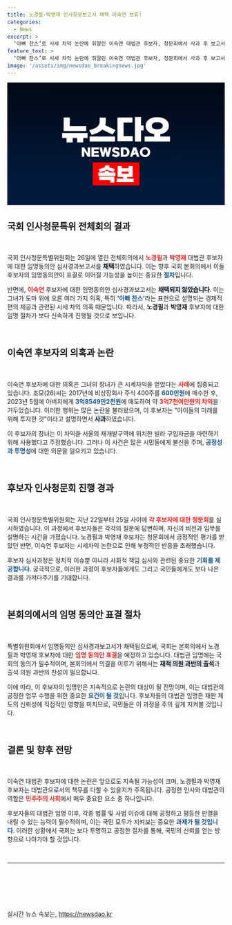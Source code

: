 ```yaml
---
title: 노경필·박영재 인사청문보고서 채택 이숙연 보류!
categories:
  - News
excerpt: >
  ‘아빠 찬스’로 시세 차익 논란에 휘말린 이숙연 대법관 후보자, 청문회에서 사과 후 보고서 채택 보류! 노경필·박영재 후보자는 통과, 본회의 표결 대기 중!
feature_text: >
  ‘아빠 찬스’로 시세 차익 논란에 휘말린 이숙연 대법관 후보자, 청문회에서 사과 후 보고서 채택 보류! 노경필·박영재 후보자는 통과, 본회의 표결 대기 중!
image: '/assets/img/newsdao_breakingnews.jpg'
---
```


<p><img src="/assets/img/newsdao_breakingnews.jpg" alt="implanttips 속보" /></p>

<h2 data-ke-size="size26">국회 인사청문특위 전체회의 결과</h2>

<p data-ke-size="size16">&nbsp;</p>

<p>국회 인사청문특별위원회는 26일에 열린 전체회의에서 <b><span style="color: #ee2323;">노경필</span></b>과 <b><span style="color: #ee2323;">박영재</span></b> 대법관 후보자에 대한 임명동의안 심사경과보고서를 <b><span style="background-color: #21538527;">채택</span></b>하였습니다. 이는 향후 국회 본회의에서 이들 후보자의 임명동의안이 표결로 이어질 가능성을 높이는 중요한 <b><span style="color: #1a5490;">절차</span></b>입니다. </p>

<p>반면에, <b><span style="color: #ee2323;">이숙연</span></b> 후보자에 대한 임명동의안 심사경과보고서는 <b><span style="background-color: #21538527;">채택되지 않았습니다</span></b>. 이는 그녀가 도마 위에 오른 여러 가지 의혹, 특히 <b><span style="color: #1a5490;">'아빠 찬스'</span></b>라는 표현으로 설명되는 경제적 편의 제공과 관련된 시세 차익 의혹 때문입니다. 따라서, <b>노경필</b>과 <b>박영재</b> 후보자에 대한 임명 절차가 보다 신속하게 진행될 것으로 보입니다.</p>

<p data-ke-size="size16">&nbsp;</p>

<h2 data-ke-size="size26">이숙연 후보자의 의혹과 논란</h2>

<p data-ke-size="size16">&nbsp;</p>

<p>이숙연 후보자에 대한 의혹은 그녀의 장녀가 큰 시세차익을 얻었다는 <b><span style="color: #ee2323;">사례</span></b>에 집중되고 있습니다. 조모(26)씨는 2017년에 비상장회사 주식 400주를 <b><span style="color: #1a5490;">600만원</span></b>에 매수한 후, 2023년 5월에 아버지에게 <b><span style="color: #1a5490;">3억8549만2천원</span></b>에 매도하여 약 <b><span style="color: #ee2323;">3억7천여만원의 차익</span></b>을 거두었습니다. 이러한 행위는 많은 논란을 불러왔으며, 이 후보자는 "아이들의 미래를 위해 투자한 것"이라고 설명하면서 <b><span style="background-color: #21538527;">사과</span></b>하였습니다. </p>

<p>이 후보자의 장녀는 이 차익을 서울의 재개발구역에 위치한 빌라 구입자금을 마련하기 위해 사용했다고 주장했습니다. 그러나 이 사건은 많은 시민들에게 불신을 주며, <b><span style="color: #1a5490;">공정성과 투명성</span></b>에 대한 의문을 일으키고 있습니다.</p>

<p data-ke-size="size16">&nbsp;</p>

<h2 data-ke-size="size26">후보자 인사청문회 진행 경과</h2>

<p data-ke-size="size16">&nbsp;</p>

<p>국회 인사청문특별위원회는 지난 22일부터 25일 사이에 <b><span style="color: #ee2323;">각 후보자에 대한 청문회</span></b>를 실시하였습니다. 이 과정에서 후보자들은 각각의 질문에 답변하며, 자신의 비전과 임무를 설명하는 시간을 가졌습니다. 노경필과 박영재 후보자는 청문회에서 긍정적인 평가를 받았던 반면, 이숙연 후보자는 시세차익 논란으로 인해 부정적인 반응을 초래했습니다.</p>

<p>후보자 심사과정은 정치적 이슈뿐 아니라 사회적 책임 심사와 관련된 중요한 <b><span style="color: #1a5490;">기회를 제공합니다</span></b>. 궁극적으로, 이러한 과정이 후보자들에게도 그리고 국민들에게도 보다 나은 결과를 가져다주기를 기대합니다. </p>

<p data-ke-size="size16">&nbsp;</p>

<h2 data-ke-size="size26">본회의에서의 임명 동의안 표결 절차</h2>

<p data-ke-size="size16">&nbsp;</p>

<p>특별위원회에서 임명동의안 심사경과보고서가 채택됨으로써, 국회는 본회의에서 노경필과 박영재 후보자에 대한 <b><span style="color: #ee2323;">임명 동의안 표결</span></b>을 예정하고 있습니다. 대법관 임명에는 국회의 동의가 필수적이며, 본회의에서 의결을 이루기 위해서는 <b><span style="background-color: #21538527;">재적 의원 과반의 출석</span></b>과 출석 의원 과반의 찬성이 필요합니다. </p>

<p>이에 따라, 이 후보자의 임명안은 지속적으로 논란의 대상이 될 전망이며, 이는 대법관의 공정한 업무 수행을 위한 중요한 <b><span style="color: #1a5490;">요건이 될 것</span></b>입니다. 후보자들의 대법관 임명은 재판 제도의 신뢰성에 직접적인 영향을 미치므로, 국민들은 이 과정을 주의 깊게 지켜볼 것입니다.</p>

<p data-ke-size="size16">&nbsp;</p>

<h2 data-ke-size="size26">결론 및 향후 전망</h2>

<p data-ke-size="size16">&nbsp;</p>

<p>이숙연 대법관 후보자에 대한 논란은 앞으로도 지속될 가능성이 크며, 노경필과 박영재 후보자는 대법관으로서의 책무를 다할 수 있을지가 주목됩니다. 공정한 인사와 대법관의 역할은 <b><span style="color: #ee2323;">민주주의 사회</span></b>에서 매우 중요한 요소 중 하나입니다. </p>

<p>후보자들의 대법관 임명 이후, 각종 법률 및 사법 이슈에 대해 공정하고 평등한 판결을 내릴 수 있는 능력이 필수적이며, 이는 국민 모두가 지켜보는 중요한 <b><span style="color: #1a5490;">과제가 될 것입니다</span></b>. 이러한 상황에서 국회는 보다 투명하고 공정한 절차를 통해, 국민의 신뢰를 얻는 방향으로 나아가야 할 것입니다. </p>

<p data-ke-size="size16">&nbsp;</p>

<hr>

<p data-ke-size="size16">&nbsp;</p>

<p data-ke-size="size16">&nbsp;</p>

<p data-ke-size="size16">&nbsp;</p>
실시간 뉴스 속보는, <a href="https://newsdao.kr" rel="dofollow">https://newsdao.kr</a>


